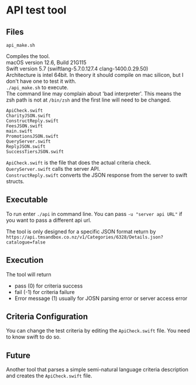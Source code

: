# API test tool

## Files
```
api_make.sh
```
Compiles the tool.<br>
macOS version 12.6, Build 21G115<br>
Swift version 5.7 (swiftlang-5.7.0.127.4 clang-1400.0.29.50)<br>
Architecture is intel 64bit. In theory it should compile on mac silicon, but I don't have one to test it with.<br>
```./api_make.sh``` to execute.<br>
The command line may complain about 'bad interpreter'. This means the zsh path is not at ```/bin/zsh``` and the first line will need to be changed. 

```
ApiCheck.swiftCharityJSON.swiftConstructReply.swiftFeesJSON.swiftmain.swiftPromotionsJSON.swiftQueryServer.swiftReplyJSON.swiftSuccessTiersJSON.swift
```
```ApiCheck.swift``` is the file that does the actual criteria check.<br>
```QueryServer.swift``` calls the server API.<br>
```ConstructReply.swift``` converts the JSON response from the server to swift structs.<br>

## Executable
To run enter ```./api``` in command line.
You can pass ```-u "server api URL"``` if you want to pass a different api url.

The tool is only designed for a specific JSON format return by
``` https://api.tmsandbox.co.nz/v1/Categories/6328/Details.json?catalogue=false ```

## Execution

The tool will return
- pass (0) for criteria success
- fail (-1) for criteria failure
- Error message (1) usually for JOSN parsing error or server access error

## Criteria Configuration
You can change the test criteria by editing the ```ApiCheck.swift``` file.
You need to know swift to do so.

## Future
Another tool that parses a simple semi-natural language criteria description and creates the ```ApiCheck.swift``` file.
